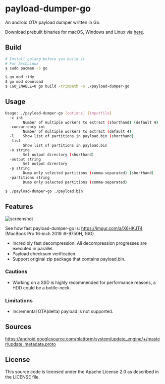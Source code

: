 # payload-dumper-go

An android OTA payload dumper written in Go.

Download prebuilt binaries for macOS, Windows and Linux via [here](https://github.com/ssut/payload-dumper-go/releases).

## Build
```bash
# Install golang before you build it
# For ArchLinux
$ sudo pacman -S go
```
```bash
$ go mod tidy
$ go mod download
$ CGO_ENABLE=0 go build -trimpath -o ./payload-dumper-go
```

## Usage
```bash
Usage: ./payload-dumper-go [options] [inputfile]
  -c int
        Number of multiple workers to extract (shorthand) (default 4)
  -concurrency int
        Number of multiple workers to extract (default 4)
  -l    Show list of partitions in payload.bin (shorthand)
  -list
        Show list of partitions in payload.bin
  -o string
        Set output directory (shorthand)
  -output string
        Set output directory
  -p string
        Dump only selected partitions (comma-separated) (shorthand)
  -partitions string
        Dump only selected partitions (comma-separated)
```
```bash
$ ./payload-dumper-go ./payload.bin
```

## Features

![screenshot](https://i.imgur.com/IJtwoWU.png)

See how fast payload-dumper-go is: https://imgur.com/a/X6HKJT4. (MacBook Pro 16-inch 2019 i9-9750H, 16G)

- Incredibly fast decompression. All decompression progresses are executed in parallel.
- Payload checksum verification.
- Support original zip package that contains payload.bin.

### Cautions

- Working on a SSD is highly recommended for performance reasons, a HDD could be a bottle-neck.

### Limitations

- Incremental OTA(delta) payload is not supported.

## Sources

https://android.googlesource.com/platform/system/update_engine/+/master/update_metadata.proto

## License

This source code is licensed under the Apache License 2.0 as described in the LICENSE file.
